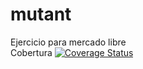 # mutant
Ejercicio para mercado libre <br>
Cobertura [![Coverage Status](https://coveralls.io/repos/github/dmaclin/mutant/badge.svg)](https://coveralls.io/github/dmaclin/mutant)
